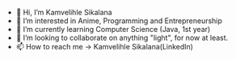 - 👋 Hi, I’m Kamvelihle Sikalana
- 👀 I’m interested in Anime, Programming and Entrepreneurship
- 🌱 I’m currently learning Computer Science (Java, 1st year)
- 💞️ I’m looking to collaborate on anything "light", for now at least.
- 📫 How to reach me ->  Kamvelihle Sikalana(LinkedIn)

<!---
SmasherK/SmasherK is a ✨ special ✨ repository because its `README.md` (this file) appears on your GitHub profile.
You can click the Preview link to take a look at your changes.
--->
